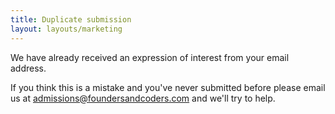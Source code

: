 ```yaml
---
title: Duplicate submission
layout: layouts/marketing
---
```


We have already received an expression of interest from your email address.

If you think this is a mistake and you've never submitted before please email us at admissions@foundersandcoders.com and we'll try to help.
